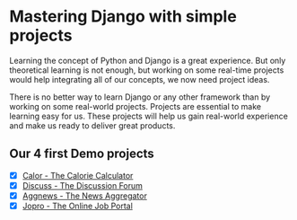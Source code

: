 # Mastering Django with simple projects

Learning the concept of Python and Django is a great experience. But only theoretical learning is not enough, but working on some real-time projects would help integrating all of our concepts, we now need project ideas.

There is no better way to learn Django or any other framework than by working on some real-world projects. Projects are essential to make learning easy for us. These projects will help us gain real-world experience and make us ready to deliver great products.

## Our 4 first Demo projects

- [x] [Calor - The Calorie Calculator](calor)
- [x] [Discuss - The Discussion Forum](discuss)
- [x] [Aggnews - The News Aggregator](aggnews)
- [x] [Jopro - The Online Job Portal](jopro)
